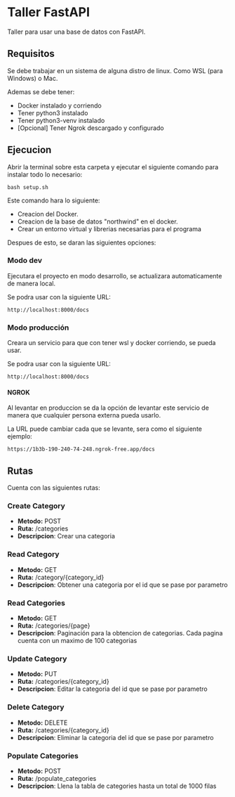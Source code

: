 # Taller FastAPI
Taller para usar una base de datos con FastAPI.


## Requisitos
Se debe trabajar en un sistema de alguna distro de linux. Como  WSL (para Windows) o Mac.

Ademas se debe tener:

- Docker instalado y corriendo
- Tener python3 instalado
- Tener python3-venv instalado
- [Opcional] Tener Ngrok descargado y configurado


## Ejecucion
Abrir la terminal sobre esta carpeta y ejecutar el siguiente comando para instalar todo lo necesario:

```
bash setup.sh
```

Este comando hara lo siguiente:

- Creacion del Docker.
- Creacion de la base de datos "northwind" en el docker. 
- Crear un entorno virtual y librerias necesarias para el programa

Despues de esto, se daran las siguientes opciones:

### Modo dev
Ejecutara el proyecto en modo desarrollo, se actualizara automaticamente de manera local.

Se podra usar con la siguiente URL:

```
http://localhost:8000/docs
```


### Modo producción
Creara un servicio para que con tener wsl y docker corriendo, se pueda usar.

Se podra usar con la siguiente URL:

```
http://localhost:8000/docs
```


#### NGROK
Al levantar en produccion se da la opción de levantar este servicio de manera que cualquier persona externa pueda usarlo.

La URL puede cambiar cada que se levante, sera como el siguiente ejemplo:

```
https://1b3b-190-240-74-248.ngrok-free.app/docs
```


## Rutas
Cuenta con las siguientes rutas:

### Create Category
- **Metodo:** POST
- **Ruta:** /categories
- **Descripcion**: Crear una categoria

### Read Category
- **Metodo:** GET
- **Ruta:** /category/{category_id}
- **Descripcion**: Obtener una categoria por el id que se pase por parametro

### Read Categories
- **Metodo:** GET
- **Ruta:** /categories/{page}
- **Descripcion**: Paginación para la obtencion de categorias. Cada pagina cuenta con un maximo de 100 categorias

### Update Category
- **Metodo:** PUT
- **Ruta:** /categories/{category_id}
- **Descripcion**: Editar la categoria del id que se pase por parametro

### Delete Category
- **Metodo:** DELETE
- **Ruta:** /categories/{category_id}
- **Descripcion**: Eliminar la categoria del id que se pase por parametro

### Populate Categories
- **Metodo:** POST
- **Ruta:** /populate_categories
- **Descripcion**: Llena la tabla de categories hasta un total de 1000 filas